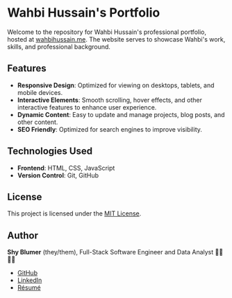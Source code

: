 # Wahbi Hussain's Portfolio

Welcome to the repository for Wahbi Hussain's professional portfolio, hosted at [wahbihussain.me](https://wahbihussain.me/). The website serves to showcase Wahbi's work, skills, and professional background.

## Features

- **Responsive Design**: Optimized for viewing on desktops, tablets, and mobile devices.
- **Interactive Elements**: Smooth scrolling, hover effects, and other interactive features to enhance user experience.
- **Dynamic Content**: Easy to update and manage projects, blog posts, and other content.
- **SEO Friendly**: Optimized for search engines to improve visibility.

## Technologies Used

- **Frontend**: HTML, CSS, JavaScript
- **Version Control**: Git, GitHub

## License

This project is licensed under the [MIT License](https://opensource.org/license/mit).

## Author
**Shy Blumer** (they/them), Full-Stack Software Engineer and Data Analyst 🏳️‍🌈🏳️‍⚧️  
- [GitHub](https://github.com/shyblumer)
- [LinkedIn](https://www.linkedin.com/in/shyblumer/)
- [Résumé](https://www.imshy.net/resume)
